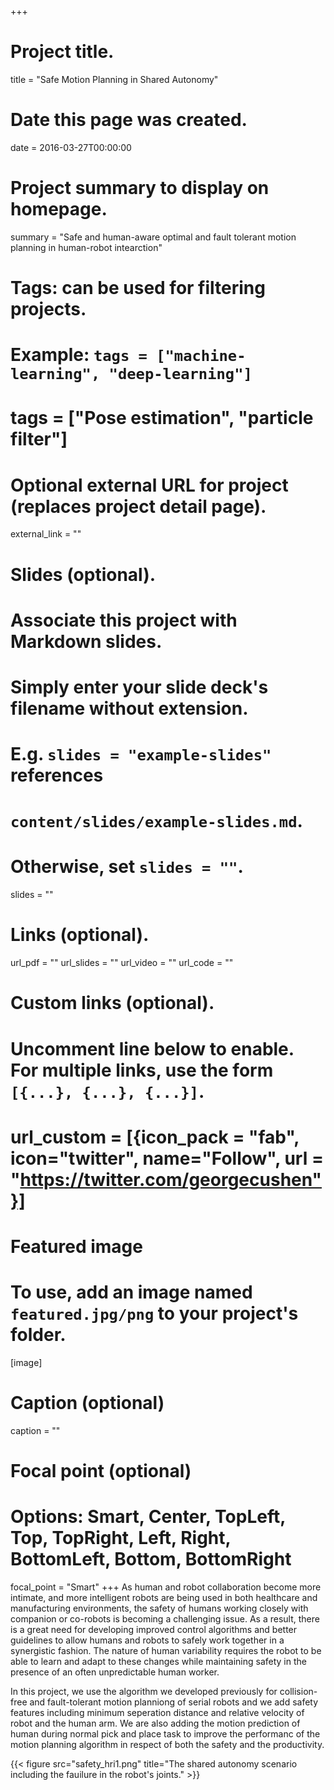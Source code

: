 +++
# Project title.
title = "Safe Motion Planning in Shared Autonomy"

# Date this page was created.
date = 2016-03-27T00:00:00

# Project summary to display on homepage.
summary = "Safe and human-aware optimal and fault tolerant motion planning in human-robot intearction"
# Tags: can be used for filtering projects.
# Example: `tags = ["machine-learning", "deep-learning"]`
# tags = ["Pose estimation", "particle filter"]

# Optional external URL for project (replaces project detail page).
external_link = ""

# Slides (optional).
#   Associate this project with Markdown slides.
#   Simply enter your slide deck's filename without extension.
#   E.g. `slides = "example-slides"` references
#   `content/slides/example-slides.md`.
#   Otherwise, set `slides = ""`.
slides = ""


# Links (optional).
url_pdf = ""
url_slides = ""
url_video = ""
url_code = ""

# Custom links (optional).
#   Uncomment line below to enable. For multiple links, use the form `[{...}, {...}, {...}]`.
#   url_custom = [{icon_pack = "fab", icon="twitter", name="Follow", url = "https://twitter.com/georgecushen"}]

# Featured image
# To use, add an image named `featured.jpg/png` to your project's folder.
[image]
  # Caption (optional)
  caption = ""

  # Focal point (optional)
  # Options: Smart, Center, TopLeft, Top, TopRight, Left, Right, BottomLeft, Bottom, BottomRight
  focal_point = "Smart"
+++
As human and robot collaboration become more intimate, and more intelligent robots are being used in both healthcare and manufacturing environments, the safety of humans working closely with companion or co-robots is becoming a challenging issue. As a result, there is a great need for developing improved control algorithms and better guidelines to allow humans and robots to safely work together in a synergistic fashion. The nature of human variability requires the robot to be able to learn and adapt to these changes while maintaining safety in the presence of an often unpredictable human worker.

In this project, we use the algorithm we developed previously for collision-free and fault-tolerant motion planniong of serial robots and we add safety features including minimum seperation distance and relative velocity of robot and the human arm. We are also adding the motion prediction of human during normal pick and place task to improve the performanc of the motion planning algorithm in respect of both the safety and the productivity.

{{< figure src="safety_hri1.png" title="The shared autonomy scenario including the fauilure in the robot's joints." >}}
